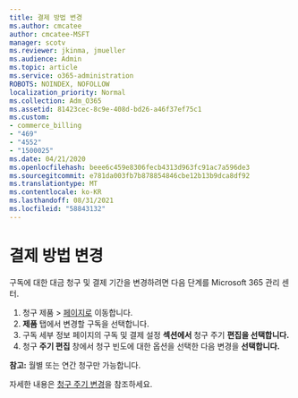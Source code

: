 ```yaml
---
title: 결제 방법 변경
ms.author: cmcatee
author: cmcatee-MSFT
manager: scotv
ms.reviewer: jkinma, jmueller
ms.audience: Admin
ms.topic: article
ms.service: o365-administration
ROBOTS: NOINDEX, NOFOLLOW
localization_priority: Normal
ms.collection: Adm_O365
ms.assetid: 81423cec-8c9e-408d-bd26-a46f37ef75c1
ms.custom:
- commerce_billing
- "469"
- "4552"
- "1500025"
ms.date: 04/21/2020
ms.openlocfilehash: beee6c459e8306fecb4313d963fc91ac7a596de3
ms.sourcegitcommit: e781da003fb7b878854846cbe12b13b9dca8df92
ms.translationtype: MT
ms.contentlocale: ko-KR
ms.lasthandoff: 08/31/2021
ms.locfileid: "58843132"
---
```

# <a name="change-how-often-you-pay"></a>결제 방법 변경

구독에 대한 대금 청구 및 결제 기간을 변경하려면 다음 단계를 Microsoft 365 관리 센터.

1. 청구 제품   >  [페이지로](https://go.microsoft.com/fwlink/p/?linkid=842054) 이동합니다.
2. **제품** 탭에서 변경할 구독을 선택합니다.
3. 구독 세부 정보 페이지의 구독 및 결제 설정 **섹션에서** 청구 주기 **편집을 선택합니다.**
4. 청구 **주기 편집** 창에서 청구 빈도에 대한 옵션을 선택한 다음 변경을 **선택합니다.**

**참고:** 월별 또는 연간 청구만 가능합니다.

자세한 내용은 [청구 주기 변경](https://docs.microsoft.com/microsoft-365/commerce/billing-and-payments/change-payment-frequency)을 참조하세요.